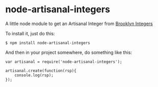 node-artisanal-integers
===

A little node module to get an Artisanal Integer from [Brooklyn Integers](http://www.brooklynintegers.com)

To install it, just do this:

    $ npm install node-artisanal-integers

And then in your project somewhere, do something like this:

    var artisanal = require('node-artisanal-integers');    

    artisanal.create(function(rsp){   
	    console.log(rsp);  
    });